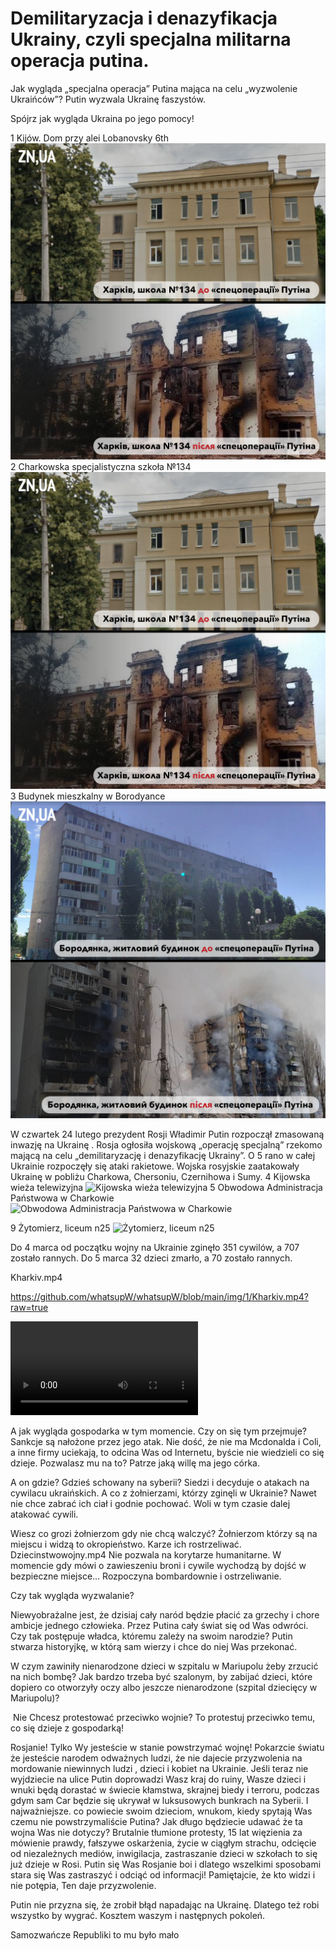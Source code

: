 # Demilitaryzacja i denazyfikacja Ukrainy, czyli specjalna militarna operacja putina.

Jak wygląda „specjalna operacja” Putina mająca na celu „wyzwolenie Ukraińców”?
Putin wyzwala Ukrainę faszystów.

Spójrz jak wygląda Ukraina po jego pomocy!

1 Kijów. Dom przy alei Lobanovsky 6th
![Charkowska specjalistyczna szkoła №134](https://github.com/whatsupW/whatsupW/blob/main/img/1/2%20Charkowska%20specjalistyczna%20szko%C5%82a%20%E2%84%96134.png?raw=true)
2 Charkowska specjalistyczna szkoła №134
![2 Charkowska specjalistyczna szkoła №134](https://github.com/whatsupW/whatsupW/blob/main/img/1/2%20Charkowska%20specjalistyczna%20szko%C5%82a%20%E2%84%96134.png)
3 Budynek mieszkalny w Borodyance
![3 Budynek mieszkalny w Borodyance](https://github.com/whatsupW/whatsupW/blob/main/img/1/3%20Budynek%20mieszkalny%20w%20Borodyance.png?raw=true)

W czwartek 24 lutego prezydent Rosji Władimir Putin rozpoczął zmasowaną inwazję na Ukrainę . Rosja ogłosiła wojskową „operację specjalną” rzekomo mającą na celu „demilitaryzację i denazyfikację Ukrainy”. O 5 rano w całej Ukrainie rozpoczęły się ataki rakietowe. Wojska rosyjskie zaatakowały Ukrainę w pobliżu Charkowa, Chersoniu, Czernihowa i Sumy. 
4 Kijowska wieża telewizyjna
![Kijowska wieża telewizyjna](https://github.com/whatsupW/whatsupW/blob/main/img/1/4%20Kijowska%20wie%C5%BCa%20telewizyjna.png?raw=true)
5 Obwodowa Administracja Państwowa w Charkowie
![Obwodowa Administracja Państwowa w Charkowie](https://github.com/whatsupW/whatsupW/blob/main/img/1/5%20Obwodowa%20Administracja%20Pa%C5%84stwowa%20w%20Charkowie.png?raw=true)

9 Żytomierz, liceum n25
![Żytomierz, liceum n25](https://github.com/whatsupW/whatsupW/blob/main/img/1/4%20Kijowska%20wie%C5%BCa%20telewizyjna.png?raw=true)

Do 4 marca od początku wojny na Ukrainie zginęło 351 cywilów, a 707 zostało rannych. Do 5 marca  32 dzieci zmarło, a 70 zostało rannych. 

Kharkiv.mp4 


https://github.com/whatsupW/whatsupW/blob/main/img/1/Kharkiv.mp4?raw=true

![](https://github.com/whatsupW/whatsupW/blob/main/img/1/Kharkiv.mp4?raw=true)

A jak wygląda gospodarka w tym momencie. Czy on się tym przejmuje? Sankcje są nałożone przez jego atak.
Nie dość, że nie ma Mcdonalda i Coli, a inne firmy uciekają, to odcina Was od Internetu, byście nie wiedzieli co się dzieje. Pozwalasz mu na to?
Patrze jaką willę ma jego córka.

A on gdzie? Gdzieś schowany na syberii? Siedzi i decyduje o atakach na cywilacu ukraińskich.
A co z żołnierzami, którzy zginęli w Ukrainie? Nawet nie chce zabrać ich ciał i godnie pochować. Woli w tym czasie dalej atakować cywili. 

Wiesz co grozi żołnierzom gdy nie chcą walczyć? Żołnierzom którzy są na miejscu i widzą to okropieństwo. Karze ich rostrzeliwać.
Dziecinstwowojny.mp4
Nie pozwala na korytarze humanitarne. W momencie gdy mówi o zawieszeniu broni i cywile wychodzą by dojść w bezpieczne miejsce... Rozpoczyna bombardownie i ostrzeliwanie.

Czy tak wygląda wyzwalanie?

Niewyobrażalne jest, że dzisiaj cały naród będzie płacić za grzechy i chore ambicje jednego człowieka. Przez Putina cały świat się od Was odwróci. Czy tak postępuje władca, któremu zależy na swoim narodzie? 
Putin stwarza historyjkę, w którą sam wierzy i chce do niej Was przekonać. 

W czym zawiniły nienarodzone dzieci w szpitalu w Mariupolu żeby zrzucić na nich bombę? Jak bardzo trzeba być szalonym, by zabijać dzieci, które dopiero co otworzyły oczy albo jeszcze nienarodzone (szpital dziecięcy w Mariupolu)?

![]()
Nie Chcesz protestować przeciwko wojnie? To protestuj przeciwko temu, co się dzieje z gospodarką!

Rosjanie! Tylko Wy jesteście w stanie powstrzymać wojnę! 
Pokarzcie światu że jesteście narodem odważnych ludzi, że nie dajecie przyzwolenia na mordowanie niewinnych ludzi , dzieci i kobiet na Ukrainie. Jeśli teraz nie wyjdziecie na ulice Putin doprowadzi Wasz kraj do ruiny, Wasze dzieci i wnuki będą dorastać w świecie kłamstwa, skrajnej biedy i terroru, podczas gdym sam Car będzie się ukrywał w luksusowych bunkrach na Syberii. 
I najważniejsze. co powiecie swoim dzieciom, wnukom, kiedy spytają Was czemu nie powstrzymaliście Putina? 
Jak długo będziecie udawać że ta wojna Was nie dotyczy?  Brutalnie tłumione protesty, 15 lat więzienia za mówienie prawdy, fałszywe oskarżenia, życie w ciągłym strachu, odcięcie od niezależnych mediów, inwigilacja, zastraszanie dzieci w szkołach to się już dzieje w Rosi. 
Putin się Was Rosjanie boi i dlatego wszelkimi sposobami stara się Was zastraszyć i odciąć od informacji! 
Pamiętajcie, że kto widzi i nie potępia, Ten daje przyzwolenie.  


Putin nie przyzna się, że zrobił błąd napadając na Ukrainę. Dlatego też robi wszystko by wygrać. Kosztem waszym i następnych pokoleń.

Samozwańcze Republiki to mu było mało

